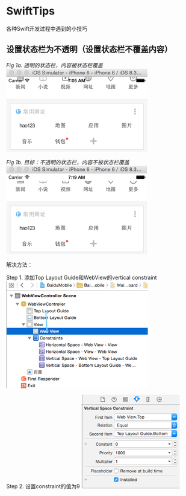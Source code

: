 # SwiftTips
各种Swift开发过程中遇到的小技巧


## 设置状态栏为不透明（设置状态栏不覆盖内容）

*Fig 1a. 透明的状态栏，内容被状态栏覆盖*
![](https://raw.githubusercontent.com/machinecc/SwiftTips/master/Images/1a.png)



*Fig 1b. 目标：不透明的状态栏，内容不被状态栏覆盖*
![](https://raw.githubusercontent.com/machinecc/SwiftTips/master/Images/1b.png)



解决方法：

Step 1. 添加Top Layout Guide和WebView的vertical constraint 
![](https://raw.githubusercontent.com/machinecc/SwiftTips/master/Images/1c.png)




Step 2. 设置constraint的值为9
![](https://raw.githubusercontent.com/machinecc/SwiftTips/master/Images/1d.png)






